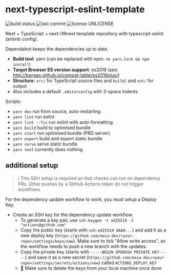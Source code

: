 # next-typescript-eslint-template

![build status](https://github.com/nihalgonsalves/next-typescript-eslint-template/workflows/build/badge.svg)
![last commit](https://img.shields.io/github/last-commit/nihalgonsalves/next-typescript-eslint-template)
![license UNLICENSE](https://img.shields.io/github/license/nihalgonsalves/next-typescript-eslint-template?color=brightgreen)

Next + TypeScript + next-i18next template repository with typescript-eslint (airbnb config).

Dependabot keeps the dependencies up to date.

- **Build tool**: yarn (can be replaced with npm: `rm yarn.lock && npm install`)
- **Target Browser ES version support**: es2019 (see: <http://kangax.github.io/compat-table/es2016plus/>)
- **Structure**: `src/` for TypeScript source files and `build/` and `out/` for output
- Also includes a default `.editorconfig` with 2-space indents

Scripts:

- `yarn dev` run from source, auto-restarting
- `yarn lint` run eslint
- `yarn lint --fix` run eslint with auto-formatting
- `yarn build` build to optimised bundle
- `yarn start` run optimised bundle (PRD server)
- `yarn export` build and export static bundle
- `yarn serve` serve static bundle
- `yarn test` currently does nothing

## additional setup

> ℹ️ This SSH setup is required so that checks can run on dependency PRs. Other pushes by a GitHub Actions token do not trigger workflows.

For the dependency update workflow to work, you must setup a Deploy Key.

- Create an SSH key for the dependency update workflow:
  - To generate a key pair, use `ssh-keygen -t ed25519 -C "actions@github.com"`
  - Copy the public key (starts with `ssh-ed25519 AAAA...`) and add it as a new deploy key (`https://github.com/moia-dev/<your-repo>/settings/keys/new`). Make sure to tick "Allow write access", as the workflow needs to push a new branch with the updates.
  - Copy the private key (starts with `-----BEGIN OPENSSH PRIVATE KEY-----`) and save it as a new secret (`https://github.com/moia-dev/<your-repo>/settings/secrets/actions/new`) called `ACTIONS_DEPLOY_KEY`
  - 🚨 Make sure to delete the keys from your local machine once done
